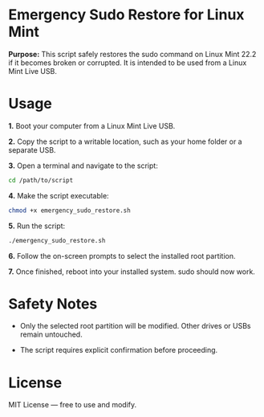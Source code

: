 # **Emergency Sudo Restore for Linux Mint**


**Purpose:**
This script safely restores the sudo command on Linux Mint 22.2 if it becomes broken or corrupted. It is intended to be used from a Linux Mint Live USB.


# **Usage**


**1.** Boot your computer from a Linux Mint Live USB.

**2.** Copy the script to a writable location, such as your home folder or a separate USB.

**3.** Open a terminal and navigate to the script:

```bash
cd /path/to/script
```

**4.** Make the script executable:

```bash
chmod +x emergency_sudo_restore.sh
```

**5.** Run the script:

```bash
./emergency_sudo_restore.sh
```

**6.** Follow the on-screen prompts to select the installed root partition.

**7.** Once finished, reboot into your installed system. sudo should now work.


# **Safety Notes**

- Only the selected root partition will be modified. Other drives or USBs remain untouched.

- The script requires explicit confirmation before proceeding.


# **License**

MIT License — free to use and modify.
